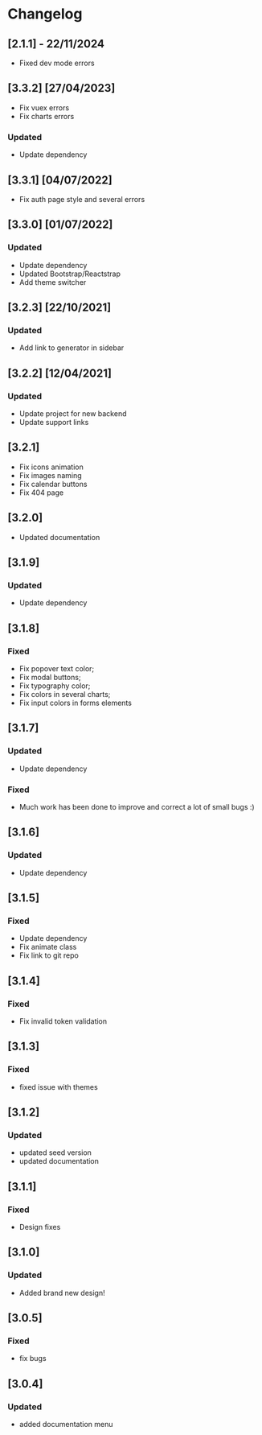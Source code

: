 # Changelog

## [2.1.1] - 22/11/2024

- Fixed dev mode errors

## [3.3.2] [27/04/2023]

- Fix vuex errors
- Fix charts errors

### Updated
- Update dependency

## [3.3.1] [04/07/2022]

- Fix auth page style and several errors

## [3.3.0] [01/07/2022]

### Updated
- Update dependency
- Updated Bootstrap/Reactstrap
- Add theme switcher

## [3.2.3] [22/10/2021]

### Updated
- Add link to generator in sidebar

## [3.2.2] [12/04/2021] 

### Updated
- Update project for new backend
- Update support links

## [3.2.1]

- Fix icons animation
- Fix images naming
- Fix calendar buttons
- Fix 404 page

## [3.2.0]

- Updated documentation

## [3.1.9]

### Updated

- Update dependency

## [3.1.8]

### Fixed

- Fix popover text color;
- Fix modal buttons;
- Fix typography color;
- Fix colors in several charts;
- Fix input colors in forms elements

## [3.1.7]

### Updated

- Update dependency

### Fixed

- Much work has been done to improve and correct a lot of small bugs :)

## [3.1.6]

### Updated

- Update dependency

## [3.1.5]

### Fixed

- Update dependency
- Fix animate class
- Fix link to git repo

## [3.1.4]

### Fixed

- Fix invalid token validation

## [3.1.3]

### Fixed

- fixed issue with themes

## [3.1.2]

### Updated

- updated seed version
- updated documentation

## [3.1.1]

### Fixed

- Design fixes

## [3.1.0]

### Updated

- Added brand new design!

## [3.0.5]

### Fixed

- fix bugs

## [3.0.4]

### Updated

- added documentation menu

